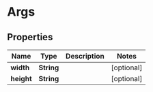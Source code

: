 

# Args

## Properties

Name | Type | Description | Notes
------------ | ------------- | ------------- | -------------
**width** | **String** |  |  [optional]
**height** | **String** |  |  [optional]



